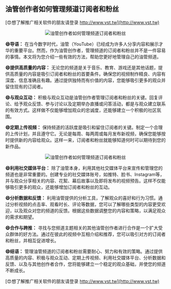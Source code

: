## **油管创作者如何管理频道订阅者和粉丝**

[😍想了解推广相关软件的朋友请登录 http://www.vst.tw](http://www.vst.tw)

 <center><img src="https://vst.tw/MP4/tuiguang/png/1.png" alt="油管创作者如何管理频道订阅者和粉丝"></center>

**😄导语：**
在当今数字时代，油管（YouTube）已经成为许多人分享内容和展示才华的重要平台。然而，作为油管创作者，管理频道的订阅者和粉丝并不是一件容易的事情。本文将为您介绍一些有效的方法，帮助您更好地管理自己的油管频道。

**😄提供高质量的内容：**
无论您的频道是关于音乐、教育、游戏还是其他话题，提供高质量的内容是吸引订阅者和粉丝的首要条件。确保您的视频制作精良、内容有深度、信息准确且有趣。通过提供独特而有价值的内容，您能够吸引更多的观众并留住现有的订阅者。

**😄与观众互动：**
积极与观众互动是油管创作者管理订阅者和粉丝的关键。回复评论、给予观众反馈、参与讨论以及定期举办直播或问答活动，都是与观众建立联系的有效方式。这样做不仅能够增加观众的忠诚度，还能够建立一个积极的社区氛围。

**😄定期上传视频：**
保持频道的活跃度是吸引和留住订阅者的关键。制定一个合理的上传计划，并且遵守它。无论是每周、每两周或每月发布新视频，确保您能够按时提供新的内容给观众。这样一来，订阅者和粉丝就能够知道何时可以期待到您的新作品。

 <center><img src="https://vst.tw/MP4/tuiguang/png/1.png" alt="油管创作者如何管理频道订阅者和粉丝"></center>

**😄利用社交媒体平台：**
除了油管本身，利用其他社交媒体平台来宣传和管理您的频道也是非常重要的。创建专业的社交媒体账号，如推特、脸书、Instagram等，并与观众分享相关的内容、花絮、幕后故事以及即将发布的视频预告。这样不仅能够吸引更多的观众，还能够增加订阅者和粉丝的互动。

**😄分析数据和反馈：**
利用油管提供的分析工具，了解观众的喜好和行为习惯。通过分析视频的点击率、观看时长、评论等数据，您可以了解哪些类型的内容更受欢迎，以及观众对您的频道的反馈。根据这些数据调整您的内容和策略，以满足观众的需求和期望。

**😄合作与跨推：**
寻找与您频道主题相关的其他油管创作者进行合作是一个扩大受众群体的好方法。通过在彼此的视频中互相介绍和推荐，您可以吸引对方的订阅者和粉丝，并相互促进增长。

**😄结语：**
管理油管频道的订阅者和粉丝需要耐心、努力和有效的策略。通过提供高质量的内容、积极与观众互动、定期上传视频、利用社交媒体平台、分析数据和反馈、以及与其他创作者合作，您将能够建立一个稳定的观众基础，并使您的频道不断成长。

[😍想了解推广相关软件的朋友请登录 http://www.vst.tw](http://www.vst.tw)




